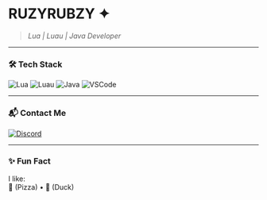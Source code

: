 #  **RUZYRUBZY**  ✦
> *Lua | Luau | Java Developer*

---

###  **🛠️ Tech Stack**  
<p align="left">
  <img src="https://img.shields.io/badge/Lua-2C2D72?style=flat&logo=lua&logoColor=white" alt="Lua"/>
  <img src="https://img.shields.io/badge/Luau-003366?style=flat&logo=roblox&logoColor=white" alt="Luau"/>
  <img src="https://img.shields.io/badge/Java-007396?style=flat&logo=java&logoColor=white" alt="Java"/>
  <img src="https://img.shields.io/badge/VSCode-007ACC?style=flat&logo=visual-studio-code&logoColor=white" alt="VSCode"/>
</p>

---

###  **📬 Contact Me**
<a href="https://discord.com/users/ruzyrubzy" target="_blank">
  <img src="https://img.shields.io/badge/Discord-ruzyrubzy-5865F2?style=flat&logo=discord&logoColor=white" alt="Discord"/>
</a>

---

###  **✨ Fun Fact**  
I like:  
🍕 (Pizza) • 🦆 (Duck)

